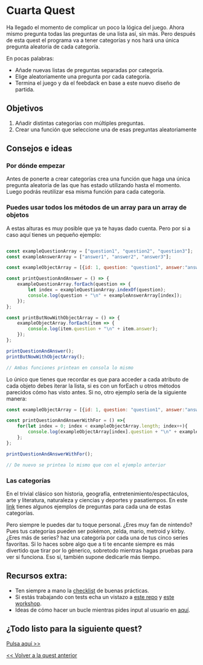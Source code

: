 # Cuarta Quest

Ha llegado el momento de complicar un poco la lógica del juego. Ahora mismo pregunta todas las preguntas de una lista así, sin más. Pero después de esta quest el programa va a tener categorías y nos hará una única pregunta aleatoria de cada categoría.

En pocas palabras:
* Añade nuevas listas de preguntas separadas por categoría.
* Elige aleatoriamente una pregunta por cada categoría.
* Termina el juego y da el feebdack en base a este nuevo diseño de partida.

## Objetivos

1. Añadir distintas categorías con múltiples preguntas.
2. Crear una función que seleccione una de esas preguntas aleatoriamente

## Consejos e ideas

### Por dónde empezar

Antes de ponerte a crear categorías crea una función que haga una única pregunta aleatoria de las que has estado utilizando hasta el momento. Luego podrás reutilizar esa misma función para cada categoría.

### Puedes usar todos los métodos de un array para un array de objetos

A estas alturas es muy posible que ya te hayas dado cuenta. Pero por si a caso aquí tienes un pequeño ejemplo:

```javascript

const exampleQuestionArray = ["question1", "question2", "question3"];
const exampleAnswerArray = ["answer1", "answer2", "answer3"];

const exampleObjectArray = [{id: 1, question: "question1", answer:"answer1"}, {id: 2, question: "question2", answer:"answer2"}, {id: 3, question: "question3", answer:"answer3"}];

const printQuestionAndAnswer = () => {
    exampleQuestionArray.forEach(question => {
        let index = exampleQuestionArray.indexOf(question);
        console.log(question + "\n" + exampleAnswerArray[index]);
    });
};

const printButNowWithObjectArray = () => {
    exampleObjectArray.forEach(item => {
        console.log(item.question + "\n" + item.answer);
    });
};

printQuestionAndAnswer();
printButNowWithObjectArray();

// Ambas funciones printean en consola lo mismo

```

Lo único que tienes que recordar es que para acceder a cada atributo de cada objeto debes iterar la lista, si es con un forEach u otros métodos parecidos cómo has visto antes. Si no, otro ejemplo sería de la siguiente manera:

```javascript
const exampleObjectArray = [{id: 1, question: "question1", answer:"answer1"}, {id: 2, question: "question2", answer:"answer2"}, {id: 3, question: "question3", answer:"answer3"}];

const printQuestionAndAnswerWithFor = () =>{
    for(let index = 0; index < exampleObjectArray.length; index++){
        console.log(exampleObjectArray[index].question + "\n" + exampleObjectArray[index].answer);
    };
};

printQuestionAndAnswerWithFor();

// De nuevo se printea lo mismo que con el ejemplo anterior

```

### Las categorías

En el trivial clásico son historia, geografía, entretenimiento/espectáculos, arte y literatura, naturaleza y ciencias y deportes y pasatiempos. En este [link](https://psicologiaymente.com/cultura/preguntas-trivial) tienes algunos ejemplos de preguntas para cada una de estas categorías.

Pero siempre le puedes dar tu toque personal. ¿Eres muy fan de nintendo? Pues tus categorías pueden ser pokémon, zelda, mario, metroid y kirby. ¿Eres más de series? haz una categoría por cada una de tus cinco series favoritas. Si lo haces sobre algo que a ti te encante siempre es más divertido que tirar por lo génerico, sobretodo mientras hagas pruebas para ver si funciona. Eso sí, también supone dedicarle más tiempo.

## Recursos extra:
- Ten siempre a mano la [checklist](../checklist.md) de buenas prácticas.
- Si estás trabajando con tests echa un vistazo a [este repo](https://github.com/Marvalero/workshop-introduccion-al-testeo-en-javascript) y [este workshop](https://www.linkedin.com/posts/maria-valero-campa%C3%B1a_javascript-testing-escribirtests-activity-7034491159649394688-YbIi?utm_source=share&utm_medium=member_desktop).
- Ideas de cómo hacer un bucle mientras pides input al usuario en [aquí](https://github.com/rucev/LearningProjects/tree/main/JavaScript/PromisesMenu).

## ¿Todo listo para la siguiente quest?
[Pulsa aquí >>](./quest5.md)

[<< Volver a la quest anterior](./quest3.md)